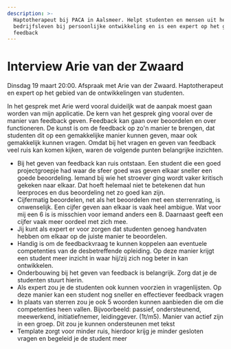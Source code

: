 ```yaml
---
description: >-
  Haptotherapeut bij PACA in Aalsmeer. Helpt studenten en mensen uit het
  bedrijfsleven bij persoonlijke ontwikkeling en is een expert op het gebied van
  feedback
---
```


# Interview Arie van der Zwaard

Dinsdag 19 maart 20:00. Afspraak met Arie van der Zwaard. Haptotherapeut en expert op het gebied van de ontwikkelingen van studenten.

In het gesprek met Arie werd vooral duideiljk wat de aanpak moest gaan worden van mijn applicatie. De kern van het gesprek ging vooral over de manier van feedback geven. Feedback kan gaan over beoordelen en over functioneren. De kunst is om de feedback op zo'n manier te brengen, dat studenten dit op een gemakkelijke manier kunnen geven, maar ook gemakkelijk kunnen vragen. Omdat bij het vragen en geven van feedback veel ruis kan komen kijken, waren de volgende punten belangrijke inzichten.

* Bij het geven van feedback kan ruis ontstaan. Een student die een goed projectgroepje had waar de sfeer goed was geven elkaar sneller een goede beoordeling. Iemand bij wie het stroever ging wordt vaker kritisch gekeken naar elkaar. Dat hoeft helemaal niet te betekenen dat hun leerproces en dus beoordeling net zo goed kan zijn. 
* Cijfermatig beoordelen, net als het beoordelen met een sterrenrating, is onwenselijk. Een cijfer geven aan elkaar is vaak heel ambigue. Wat voor mij een 6 is is misschien voor iemand anders een 8.  Daarnaast geeft een cijfer vaak meer oordeel met zich mee.
* Jij kunt als expert er voor zorgen dat studenten genoeg handvaten hebben om elkaar op de juiste manier te beoordelen.
* Handig is om de feedbackvraag te kunnen koppelen aan eventuele competenties van de desbetreffende opleiding. Op deze manier krijgt een student meer inzicht in waar hij/zij zich nog beter in kan ontwikkelen.
* Onderbouwing bij het geven van feedback is belangrijk. Zorg dat je de studenten stuurt hierin.
* Als expert zou je de studenten ook kunnen voorzien in vragenlijsten. Op deze manier kan een student nog sneller en effectiever feedback vragen
* In plaats van sterren zou je ook 5 woorden kunnen aanbieden die om die competenties heen vallen. Bijvoorbeeld: passief, ondersteunend, meewerkend, initiatiefnemer, leidinggever. \(1t/m5\). Manier van actief zijn in een groep. Dit zou je kunnen ondersteunen met tekst
* Template zorgt voor minder ruis, hierdoor krijg je minder gesloten vragen en begeleid je de student meer

